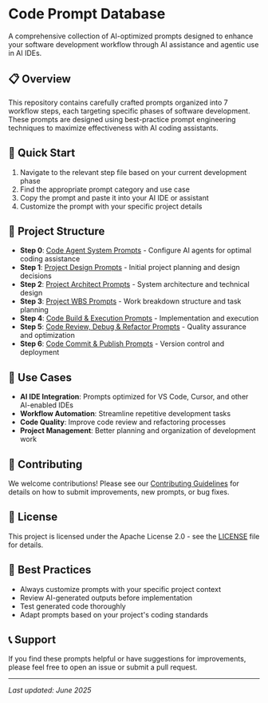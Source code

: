 # Code Prompt Database

A comprehensive collection of AI-optimized prompts designed to enhance your software development workflow through AI assistance and agentic use in AI IDEs.

## 📋 Overview

This repository contains carefully crafted prompts organized into 7 workflow steps, each targeting specific phases of software development. These prompts are designed using best-practice prompt engineering techniques to maximize effectiveness with AI coding assistants.

## 🚀 Quick Start

1. Navigate to the relevant step file based on your current development phase
2. Find the appropriate prompt category and use case
3. Copy the prompt and paste it into your AI IDE or assistant
4. Customize the prompt with your specific project details

## 📁 Project Structure

- **Step 0**: [Code Agent System Prompts](step-0-code-agent-system-prompts.md) - Configure AI agents for optimal coding assistance
- **Step 1**: [Project Design Prompts](step-1-project-design-prompts.md) - Initial project planning and design decisions
- **Step 2**: [Project Architect Prompts](step-2-project-architect-prompts.md) - System architecture and technical design
- **Step 3**: [Project WBS Prompts](step-3-project-wbs-prompts.md) - Work breakdown structure and task planning
- **Step 4**: [Code Build & Execution Prompts](step-4-code-build-execution-prompts.md) - Implementation and execution
- **Step 5**: [Code Review, Debug & Refactor Prompts](step-5-code-review-debug-refactor-prompts.md) - Quality assurance and optimization
- **Step 6**: [Code Commit & Publish Prompts](step-6-code-commit-publish-prompts.md) - Version control and deployment

## 🎯 Use Cases

- **AI IDE Integration**: Prompts optimized for VS Code, Cursor, and other AI-enabled IDEs
- **Workflow Automation**: Streamline repetitive development tasks
- **Code Quality**: Improve code review and refactoring processes
- **Project Management**: Better planning and organization of development work

## 🤝 Contributing

We welcome contributions! Please see our [Contributing Guidelines](CONTRIBUTING.md) for details on how to submit improvements, new prompts, or bug fixes.

## 📄 License

This project is licensed under the Apache License 2.0 - see the [LICENSE](LICENSE) file for details.

## 🔧 Best Practices

- Always customize prompts with your specific project context
- Review AI-generated outputs before implementation
- Test generated code thoroughly
- Adapt prompts based on your project's coding standards

## 📞 Support

If you find these prompts helpful or have suggestions for improvements, please feel free to open an issue or submit a pull request.

---

*Last updated: June 2025*
